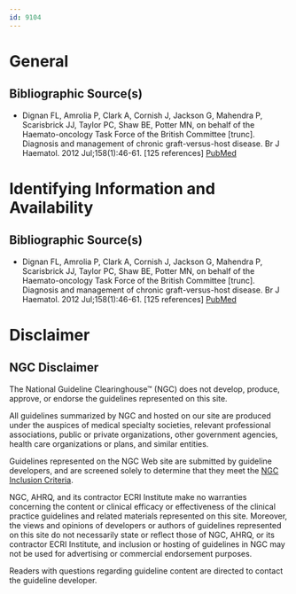 ```yaml
---
id: 9104
---
```


# General

## Bibliographic Source(s)

- Dignan FL, Amrolia P, Clark A, Cornish J, Jackson G, Mahendra P, Scarisbrick JJ, Taylor PC, Shaw BE, Potter MN, on behalf of the Haemato-oncology Task Force of the British Committee [trunc]. Diagnosis and management of chronic graft-versus-host disease. Br J Haematol. 2012 Jul;158(1):46-61. [125 references] [ PubMed ](http://www.ncbi.nlm.nih.gov/entrez/query.fcgi?cmd=Retrieve&db=pubmed&dopt=Abstract&list_uids=22533811)

# Identifying Information and Availability

## Bibliographic Source(s)

- Dignan FL, Amrolia P, Clark A, Cornish J, Jackson G, Mahendra P, Scarisbrick JJ, Taylor PC, Shaw BE, Potter MN, on behalf of the Haemato-oncology Task Force of the British Committee [trunc]. Diagnosis and management of chronic graft-versus-host disease. Br J Haematol. 2012 Jul;158(1):46-61. [125 references] [ PubMed ](http://www.ncbi.nlm.nih.gov/entrez/query.fcgi?cmd=Retrieve&db=pubmed&dopt=Abstract&list_uids=22533811)

# Disclaimer

## NGC Disclaimer

The National Guideline Clearinghouse™ (NGC) does not develop, produce, approve, or endorse the guidelines represented on this site.

All guidelines summarized by NGC and hosted on our site are produced under the auspices of medical specialty societies, relevant professional associations, public or private organizations, other government agencies, health care organizations or plans, and similar entities.

Guidelines represented on the NGC Web site are submitted by guideline developers, and are screened solely to determine that they meet the [NGC Inclusion Criteria](/help-and-about/summaries/inclusion-criteria).

NGC, AHRQ, and its contractor ECRI Institute make no warranties concerning the content or clinical efficacy or effectiveness of the clinical practice guidelines and related materials represented on this site. Moreover, the views and opinions of developers or authors of guidelines represented on this site do not necessarily state or reflect those of NGC, AHRQ, or its contractor ECRI Institute, and inclusion or hosting of guidelines in NGC may not be used for advertising or commercial endorsement purposes.

Readers with questions regarding guideline content are directed to contact the guideline developer.

